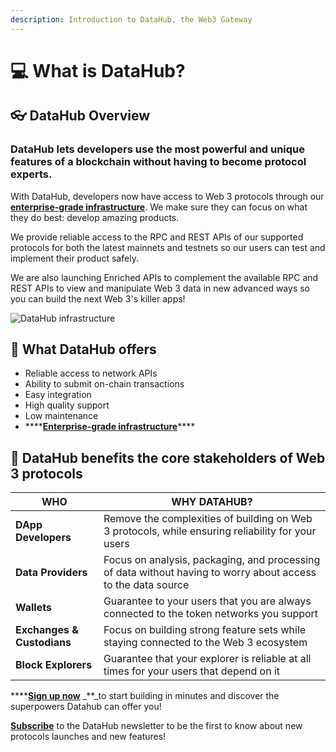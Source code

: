 ```yaml
---
description: Introduction to DataHub, the Web3 Gateway
---
```


# 💻 What is DataHub?

## 👓 DataHub Overview

### DataHub lets developers use the most powerful and unique features of a blockchain without having to become protocol experts.

With DataHub, developers now have access to Web 3 protocols through our [**enterprise-grade infrastructure**](https://app.gitbook.com/@figment-learn/s/learn-docs/\~/drafts/-MJ9DE8eI52IPGhxGOVI/guides/datahub-infrastructure). We make sure they can focus on what they do best: develop amazing products.

We provide reliable access to the RPC and REST APIs of our supported protocols for both the latest mainnets and testnets so our users can test and implement their product safely.

We are also launching Enriched APIs to complement the available RPC and REST APIs to view and manipulate Web 3 data in new advanced ways so you can build the next Web 3's killer apps!

![DataHub infrastructure](https://lh3.googleusercontent.com/yyCK3NcjWme-2AOgl5E7iwGxpjPhfayiK07sGPIDjtHK3Us3oH8aawFliV5XQqOKRwGyiT16mFc6H0WPFGz8Y9et5\_ZRyNuzHm1RKUwcjF18FdUYx3bUoe6frUR42laa-sSfmfRU)

## 🎊 What DataHub offers

* Reliable access to network APIs
* Ability to submit on-chain transactions
* Easy integration
* High quality support
* Low maintenance
* \*\*\*\*[**Enterprise-grade infrastructure**](https://app.gitbook.com/@figment-learn/s/learn-docs/\~/drafts/-MJ9DE8eI52IPGhxGOVI/guides/datahub-infrastructure)\*\*\*\*

## **🎁 DataHub benefits the core stakeholders of Web 3 protocols**

| **WHO**                    | **WHY DATAHUB?**                                                                                             |
| -------------------------- | ------------------------------------------------------------------------------------------------------------ |
| **DApp Developers**        | Remove the complexities of building on Web 3 protocols, while ensuring reliability for your users            |
| **Data Providers**         | Focus on analysis, packaging, and processing of data without having to worry about access to the data source |
| **Wallets**                | Guarantee to your users that you are always connected to the token networks you support                      |
| **Exchanges & Custodians** | Focus on building strong feature sets while staying connected to the Web 3 ecosystem                         |
| **Block Explorers**        | Guarantee that your explorer is reliable at all times for your users that depend on it                       |

\*\*\*\*[**Sign up now**](https://datahub.figment.io/sign\_up) \_\*\*\_to start building in minutes and discover the superpowers Datahub can offer you!

[**Subscribe**](https://datahub.figment.io/subscribe) to the DataHub newsletter to be the first to know about new protocols launches and new features!

